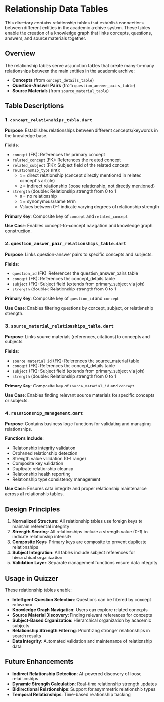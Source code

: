 # Relationship Data Tables

This directory contains relationship tables that establish connections between different entities in the academic archive system. These tables enable the creation of a knowledge graph that links concepts, questions, answers, and source materials together.

## Overview

The relationship tables serve as junction tables that create many-to-many relationships between the main entities in the academic archive:
- **Concepts** (from `concept_details_table`)
- **Question-Answer Pairs** (from `question_answer_pairs_table`)
- **Source Materials** (from `source_material_table`)

## Table Descriptions

### 1. `concept_relationships_table.dart`
**Purpose**: Establishes relationships between different concepts/keywords in the knowledge base.

**Fields**:
- `concept` (FK): References the primary concept
- `related_concept` (FK): References the related concept
- `related_subject` (FK): Subject field of the related concept
- `relationship_type` (int): 
  - `1` = direct relationship (concept directly mentioned in related concept's article)
  - `2` = indirect relationship (loose relationship, not directly mentioned)
- `strength` (double): Relationship strength from 0 to 1
  - `0` = no relationship
  - `1` = synonymous/same term
  - Values between 0-1 indicate varying degrees of relationship strength

**Primary Key**: Composite key of `concept` and `related_concept`

**Use Case**: Enables concept-to-concept navigation and knowledge graph construction.

### 2. `question_answer_pair_relationships_table.dart`
**Purpose**: Links question-answer pairs to specific concepts and subjects.

**Fields**:
- `question_id` (FK): References the question_answer_pairs table
- `concept` (FK): References the concept_details table
- `subject` (FK): Subject field (extends from primary_subject via join)
- `strength` (double): Relationship strength from 0 to 1

**Primary Key**: Composite key of `question_id` and `concept`

**Use Case**: Enables filtering questions by concept, subject, or relationship strength.

### 3. `source_material_relationships_table.dart`
**Purpose**: Links source materials (references, citations) to concepts and subjects.

**Fields**:
- `source_material_id` (FK): References the source_material table
- `concept` (FK): References the concept_details table
- `subject` (FK): Subject field (extends from primary_subject via join)
- `strength` (double): Relationship strength from 0 to 1

**Primary Key**: Composite key of `source_material_id` and `concept`

**Use Case**: Enables finding relevant source materials for specific concepts or subjects.

### 4. `relationship_management.dart`
**Purpose**: Contains business logic functions for validating and managing relationships.

**Functions Include**:
- Relationship integrity validation
- Orphaned relationship detection
- Strength value validation (0-1 range)
- Composite key validation
- Duplicate relationship cleanup
- Relationship health reporting
- Relationship type consistency management

**Use Case**: Ensures data integrity and proper relationship maintenance across all relationship tables.

## Design Principles

1. **Normalized Structure**: All relationship tables use foreign keys to maintain referential integrity
2. **Strength Scoring**: All relationships include a strength value (0-1) to indicate relationship intensity
3. **Composite Keys**: Primary keys are composite to prevent duplicate relationships
4. **Subject Integration**: All tables include subject references for hierarchical organization
5. **Validation Layer**: Separate management functions ensure data integrity

## Usage in Quizzer

These relationship tables enable:
- **Intelligent Question Selection**: Questions can be filtered by concept relevance
- **Knowledge Graph Navigation**: Users can explore related concepts
- **Source Material Discovery**: Finding relevant references for concepts
- **Subject-Based Organization**: Hierarchical organization by academic subjects
- **Relationship Strength Filtering**: Prioritizing stronger relationships in search results
- **Data Integrity**: Automated validation and maintenance of relationship data

## Future Enhancements

- **Indirect Relationship Detection**: AI-powered discovery of loose relationships
- **Dynamic Strength Calculation**: Real-time relationship strength updates
- **Bidirectional Relationships**: Support for asymmetric relationship types
- **Temporal Relationships**: Time-based relationship tracking 